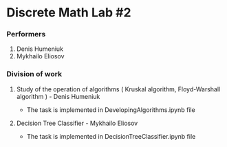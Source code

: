 # Discrete Math Lab #2

### Performers
 1. Denis Humeniuk
 2. Mykhailo Eliosov

### Division of work
 1. Study of the operation of algorithms ( Kruskal algorithm, Floyd-Warshall algorithm ) - Denis Humeniuk
 
    - The task is implemented in DevelopingAlgorithms.ipynb file
 
 2. Decision Tree Classifier - Mykhailo Eliosov
 
    - The task is implemented in DecisionTreeClassifier.ipynb file
